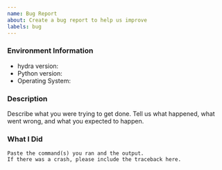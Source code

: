 ```yaml
---
name: Bug Report
about: Create a bug report to help us improve
labels: bug
---
```


<!-- Please search existing issues to avoid creating duplicates. -->

### Environment Information

-   hydra version:
-   Python version:
-   Operating System:

### Description

Describe what you were trying to get done.
Tell us what happened, what went wrong, and what you expected to happen.

### What I Did

```
Paste the command(s) you ran and the output.
If there was a crash, please include the traceback here.
```
